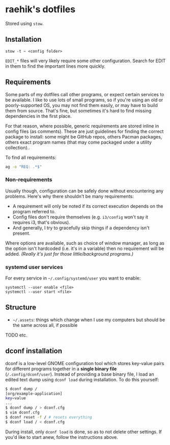 # raehik's dotfiles
Stored using `stow`.

## Installation

    stow -t ~ <config folder>

`EDIT_*` files will very likely require some other configuration. Search for
EDIT in them to find the important lines more quickly.

## Requirements
Some parts of my dotfiles call other programs, or expect certain services to be
available. I like to use lots of small programs, so if you're using an old or
poorly-supported OS, you may not find them easily, or may have to build them
from source. That's fine, but sometimes it's hard to find missing dependencies
in the first place.

For that reason, where possible, generic requirements are stored inline in
config files (as comments). These are just guidelines for finding the correct
package to install: some might be GitHub repos, others Pacman packages, others
exact program names (that may come packaged under a utility collection)..

To find all requirements:

```sh
ag -o "REQ: .*$"
```

### Non-requirements
Usually though, configuration can be safely done without encountering any
problems. Here's why there shouldn't be many requirements:

  * A requirement will only be noted if its correct execution depends on the
    program referred to.
  * Config files don't require themselves (e.g. `i3/config` won't say it
    requires i3, that's obvious).
  * And generally, I try to gracefully skip things if a dependency isn't
    present.

Where options are available, such as choice of window manager, as long as the
option isn't hardcoded (i.e. it's in a variable) then no requirement will be
added. *(Really it's just for those little/background programs.)*

### systemd user services
For every service in `~/.config/systemd/user` you want to enable:

    systemctl --user enable <file>
    systemctl --user start <file>

## Structure
  * `~/.assets`: things which change when I use my computers but should be the
    same across all, if possible

TODO etc.

## dconf installation
dconf is a low-level GNOME configuration tool which stores key-value pairs for
different programs together in a **single binary file** (`/.config/dconf/user`).
Instead of providing a base binary file, I load an edited text dump using `dconf
load` during installation. To do this yourself:

```sh
$ dconf dump /
[org/example-application]
key=value
...
$ dconf dump / > dconf.cfg
$ vim dconf.cfg
$ dconf reset -f / # resets everything
$ dconf load / < dconf.cfg
```

During install, only `dconf load` is done, so as to not delete other settings.
If you'd like to start anew, follow the instructions above.
